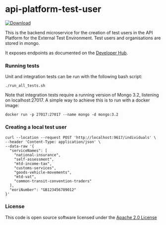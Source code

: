 # api-platform-test-user

[ ![Download](https://api.bintray.com/packages/hmrc/releases/api-platform-test-user/images/download.svg) ](https://bintray.com/hmrc/releases/api-platform-test-user/_latestVersion)

This is the backend microservice for the creation of test users in the API Platform for the External Test Environment.
Test users and organisations are stored in mongo.

It exposes endpoints as documented on the [Developer Hub](https://developer.service.hmrc.gov.uk/api-documentation/docs/api/service/api-platform-test-user).

### Running tests

Unit and integration tests can be run with the following bash script:

    ./run_all_tests.sh

Note that integration tests require a running version of Mongo 3.2, listening on localhost:27017. A simple way to achieve this
is to run with a docker image:

    docker run -p 27017:27017 --name mongo -d mongo:3.2

### Creating a local test user

```
curl --location --request POST 'http://localhost:9617/individuals' \
--header 'Content-Type: application/json' \
--data-raw '{
  "serviceNames": [
    "national-insurance",
    "self-assessment",
    "mtd-income-tax",
    "customs-services",
    "goods-vehicle-movements",
    "mtd-vat",
    "common-transit-convention-traders"
  ],
  "eoriNumber": "GB123456789012"
}'
```

### License

This code is open source software licensed under the [Apache 2.0 License]("http://www.apache.org/licenses/LICENSE-2.0.html")

